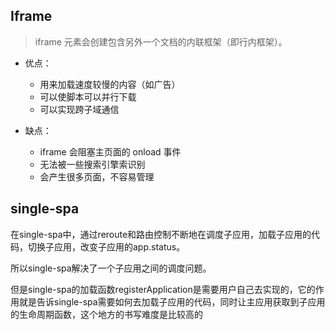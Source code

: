 ## Iframe
> iframe 元素会创建包含另外一个文档的内联框架（即行内框架）。

- 优点：
  - 用来加载速度较慢的内容（如广告）
  - 可以使脚本可以并行下载
  - 可以实现跨子域通信

- 缺点：
  - iframe 会阻塞主页面的 onload 事件
  - 无法被一些搜索引擎索识别
  - 会产生很多页面，不容易管理

## single-spa
在single-spa中，通过reroute和路由控制不断地在调度子应用，加载子应用的代码，切换子应用，改变子应用的app.status。

所以single-spa解决了一个子应用之间的调度问题。

但是single-spa的加载函数registerApplication是需要用户自己去实现的，它的作用就是告诉single-spa需要如何去加载子应用的代码，同时让主应用获取到子应用的生命周期函数，这个地方的书写难度是比较高的